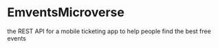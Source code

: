 # EmventsMicroverse
the REST API for a mobile ticketing app to help people find the best free events
